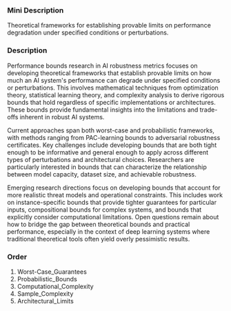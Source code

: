 ### Mini Description

Theoretical frameworks for establishing provable limits on performance degradation under specified conditions or perturbations.

### Description

Performance bounds research in AI robustness metrics focuses on developing theoretical frameworks that establish provable limits on how much an AI system's performance can degrade under specified conditions or perturbations. This involves mathematical techniques from optimization theory, statistical learning theory, and complexity analysis to derive rigorous bounds that hold regardless of specific implementations or architectures. These bounds provide fundamental insights into the limitations and trade-offs inherent in robust AI systems.

Current approaches span both worst-case and probabilistic frameworks, with methods ranging from PAC-learning bounds to adversarial robustness certificates. Key challenges include developing bounds that are both tight enough to be informative and general enough to apply across different types of perturbations and architectural choices. Researchers are particularly interested in bounds that can characterize the relationship between model capacity, dataset size, and achievable robustness.

Emerging research directions focus on developing bounds that account for more realistic threat models and operational constraints. This includes work on instance-specific bounds that provide tighter guarantees for particular inputs, compositional bounds for complex systems, and bounds that explicitly consider computational limitations. Open questions remain about how to bridge the gap between theoretical bounds and practical performance, especially in the context of deep learning systems where traditional theoretical tools often yield overly pessimistic results.

### Order

1. Worst-Case_Guarantees
2. Probabilistic_Bounds
3. Computational_Complexity
4. Sample_Complexity
5. Architectural_Limits
